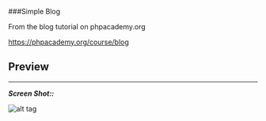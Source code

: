 ###Simple Blog

From the blog tutorial on phpacademy.org

https://phpacademy.org/course/blog

## Preview
<hr>

***Screen Shot::***


![alt tag](https://github.com/andiio/blog/img/blog-screenshot.png)

